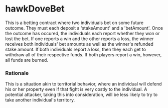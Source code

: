# hawkDoveBet

This is a betting contract where two individuals bet on some future outcome. They must each deposit a 'stakeAmount' and a 'betAmount'. Once the outcome has occured, the individuals each report whether they won or lost the bet. If one reports a win and the other reports a loss, the winner receives both individuals' bet amounts as well as the winner's refunded stake amount. If both individuals report a loss, then they each get to withdraw all of their respective funds. If both players report a win, however, all funds are burned. 

### Rationale

This is a situation akin to territorial behavior, where an individual will defend his or her property even if that fight is very costly to the individual. A potential attacker, taking this into consideration, will be less likely to try to take another individual's territory.
